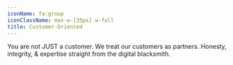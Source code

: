 ```yaml
---
iconName: fa:group
iconClassName: max-w-[35px] w-full
title: Customer-Oriented
---
```


You are not JUST a customer. We treat our customers as partners. Honesty, integrity, & expertise straight from the digital blacksmith.